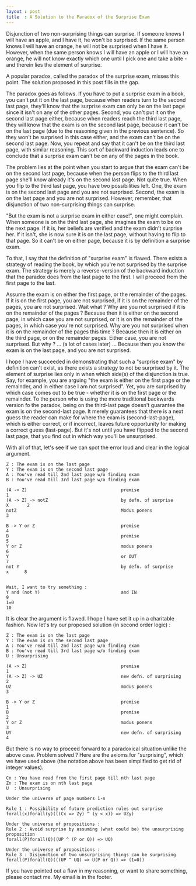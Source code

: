 ```yaml
---
layout : post
title  : A Solution to the Paradox of the Surprise Exam
---
```

Disjunction of two non-surprising things can surprise. If someone knows I will have an apple, and I have it, he won't be surprised. If the same person knows I will have an orange, he will not be surprised when I have it. However, when the same person knows I will have an apple or I will have an orange, he will not know exactly which one until I pick one and take a bite - and therein lies the element of surprise. 

A popular paradox, called the paradox of the surprise exam, misses this point. The solution proposed in this post fills in the gap. 

The paradox goes as follows. If you have to put a surprise exam in a book, you can't put it on the last page, because when readers turn to the second last page, they'll know that the surprise exam can only be on the last page since it isn't on any of the other pages. Second, you can't put it on the second last page either, because when readers reach the third last page, they will know that the exam is on the second last page, because it can't be on the last page (due to the reasoning given in the previous sentence). So they won't be surprised in this case either, and the exam can't be on the second last page. Now, you repeat and say that it can't be on the third last page, with similar reasoning. This sort of backward induction leads one to conclude that a surprise exam can't be on any of the pages in the book. 

The problem lies at the point when you start to argue that the exam can't be on the second last page, because when the person flips to the third last page she'll know already it's on the second last page. Not quite true. When you flip to the third last page, you have two possibilities left. One, the exam is on the second last page and you are not surprised. Second, the exam is on the last page and you are not surprised. However, remember, that disjunction of two non-surprising things can surprise.

"But the exam is not a surprise exam in either case!", one might complain. When someone is on the third last page, she imagines the exam to be on the next page. If it is, her beliefs are verified and the exam didn't surprise her. If it isn't, she is now sure it is on the last page, without having to flip to that page. So it can't be on either page, because it is by definition a surprise exam.

To that, I say that the definition of "surprise exam" is flawed. There exists a strategy of reading the book, by which you're not surprised by the surprise exam. The strategy is merely a reverse-version of the backward induction that the paradox does from the last page to the first. I will proceed from the first page to the last. 

Assume the exam is on either the first page, or the remainder of the pages. If it is on the first page, you are not surprised, if it is on the remainder of the pages, you are not surprised. 
Wait what ? Why are you not surprised if it is on the remainder of the pages ? 
Because then it is either on the second page, in which case you are not surprised, or it is on the remainder of the pages, in which case you're not surprised. 
Why are you not surprised when it is on the remainder of the pages this time ? 
Because then it is either on the third page, or on the remainder pages. Either case, you are not surprised. 
But why ? 
...
(a lot of cases later)
...
Because then you know the exam is on the last page, and you are not surprised. 

I hope I have succeeded in demonstrating that such a "surprise exam" by definition can't exist, as there exists a strategy to not be surprised by it. The element of surprise lies only in when which side(s) of the disjunction is true. Say, for example, you are arguing "the exam is either on the first page or the remainder, and in either case I am not surprised". Yet, you are surprised by which case comes out to be true - whether it is on the first page or the remainder. To the person who is using the more traditional backwards version fo the paradox, being on the third-last page doesn't guarantee the exam is on the second-last page. It merely guarantees that there is a next guess the reader can make for where the exam is (second-last-page), which is either correct, or if incorrect, leaves future opportunity for making a correct guess (last-page). But it's not until you have flipped to the second last page, that you find out in which way you'll be unsurprised. 

With all of that, let's see if we can spot the error loud and clear in the logical argument.

```
Z : The exam is on the last page
Y : The exam is on the second last page
A : You've read till 2nd last page w/o finding exam
B : You've read till 3rd last page w/o finding exam

(A -> Z)                                    premise                                     1
(A -> Z) -> notZ                            by defn. of surprise                X       2
notZ                                        Modus ponens                                3

B -> Y or Z                                 premise                                     4
B                                           premise                                     5
Y or Z                                      modus ponens                                6
Y                                           or OUT                                      7
not Y                                       by defn. of surprise                 x      8


Wait, I want to try something : 
Y and (not Y)                               and IN                                      9
1=0                                                                                     10
```

It is clear the argument is flawed. I hope I have set it up in a charitable fashion. 
Now let's try our proposed solution (in second order logic) : 
```
Z : The exam is on the last page
Y : The exam is on the second last page
A : You've read till 2nd last page w/o finding exam
B : You've read till 3rd last page w/o finding exam
U : Unsurprising

(A -> Z)                                    premise                                     1
(A -> Z) -> UZ                              new defn. of surprising                     2
UZ                                          modus ponens                                3

B -> Y or Z                                 premise                                     1
B                                           premise                                     2
Y or Z                                      modus ponens                                3
UY                                          new defn. of surprising                     4
```
But there is no way to proceed forward to a paradoxical situation unlike the above case. Problem solved ? Here are the axioms for "surprising", which we have used above (the notation above has been simplified to get rid of integer values). 

```
Cn : You have read from the first page till nth last page
Zn : The exam is on nth last page
U  : Unsurprising

Under the universe of page numbers 1-n

Rule 1 : Possibility of future prediction rules out surprise
forall(x)forall(y)(((Cx => Zy) ^ (y < x)) => UZy)

Under the universe of propositions : 
Rule 2 : Avoid surprise by assuming (what could be) the unsurprising proposition
forall(P)forall(Q)((UP ^ (P or Q)) => UQ)

Under the universe of propositions : 
Rule 3 : Disjunction of two unsurprising things can be surprising
forall(P)forall(Q)(((UP ^ UQ) => U(P or Q)) => (1=0))
```

If you have pointed out a flaw in my reasoning, or want to share something, please contact me. My email is in the footer. 